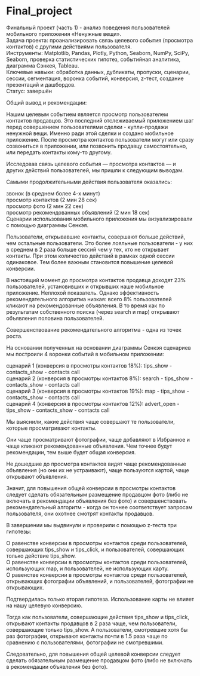 # Final_project

Финальный проект (часть 1) - анализ поведения пользователей мобильного приложения «Ненужные вещи».   
Задача проекта: проанализировать связь целевого события (просмотра контактов) с другими действиями пользователя.   
Инструменты: Matplotlib, Pandas, Plotly, Python, Seaborn, NumPy, SciPy, Seaborn, проверка статистических гипотез, событийная аналитика, диаграмма Сэнкея, Tableau.   
Ключевые навыки: обработка данных, дубликаты, пропуски, сценарии, сессии, сегментация, воронка событий, конверсия, z-тест, создание презентаций и дашбордов.   
Статус: завершён

Общий вывод и рекомендации:   

Нашим целевым событием является просмотр пользователем контактов продавцов. Это последний отслеживаемый приложением шаг перед совершением пользователями сделки - купли-продажи ненужной вещи. Именно ради этой сделки и создано мобильное приложение. После просмотра контактов пользователи могут или сразу созвониться в приложении, или позвонить продавцу самостоятельно, или передать контакты кому-то другому.

Исследовав связь целевого события — просмотра контактов — и других действий пользователей, мы пришли к следующим выводам.

Самыми продолжительными действия пользователя оказались:

звонок (в среднем более 4-х минут)    
просмотр контактов (2 мин 28 сек)   
просмотр фото (2 мин 22 сек)   
просмотр рекомендованных объявлений (2 мин 18 сек)   
Сценарии использования мобильного приложения мы визуализировали с помощью диаграммы Сенкэя.

Пользователи, открывавшие контакты, совершают больше действий, чем остальные пользователи. Это более лояльные пользователи - у них в среднем в 2 раза больше сессий чем у тех, кто не открывает контакты. При этом количество действий в рамках одной сессии одинаковое. Тем более важным становится повышение целевой конверсии.

В настоящий момент до просмотра контактов продавца доходят 23% пользователей, установивших и открывших наше мобильное приложение. Неплохой показатель. Однако эффективность рекомендательного алгоритма низкая: всего 8% пользователей кликают на рекомендованные объявления. В то время как по результатам собственного поиска (через search и map) открывают объявления половина пользователей.

Совершенствование рекомендательного алгоритма - одна из точек роста.

На основании полученных на основании диаграммы Сенкэя сценариев мы построили 4 воронки событий в мобильном приложении:

сценарий 1 (конверсия в просмотры контактов 18%): tips_show - contacts_show - contacts call   
сценарий 2 (конверсия в просмотры контактов 8%): search - tips_show - contacts_show - contacts call    
сценарий 3 (конверсия в просмотры контактов 19%): map - tips_show - contacts_show - contacts call    
сценарий 4 (конверсия в просмотры контактов 12%): advert_open - tips_show - contacts_show - contacts call     

Мы выяснили, какие действия чаще совершают те пользователи, которые просматривают контакты.

Они чаще просматривают фотографии, чаще добавляют в Избранное и чаще кликают рекомендованные объявления. Чем точнее будут рекомендации, тем выше будет общая конверсия.

Не дошедшие до просмотра контактов видят чаще рекомендованные объявления (но они их не устраивают), чаще пользуются картой, чаще открывают объявления.

Значит, для повышения общей конверсии в просмотры контактов следует сделать обязательным размещение продавцом фото (либо не включать в рекомендации объявления без фото) и совершенствовать рекомендательный алгоритм - когда он точнее соответствует запросам пользователя, они охотнее смотрят контакты продавцов.

В завершении мы выдвинули и проверили с помощью z-теста три гипотезы:

О равенстве конверсии в просмотры контактов среди пользователей, совершающих tips_show и tips_click, и пользователей, совершающих только действие tips_show.    
О равенстве конверсии в просмотры контактов среди пользователей, использующих map, и пользователей, не использующих карту.    
О равенстве конверсии в просмотры контактов среди пользователей, открывающих фотографии объявлений, и пользователей, фотографии не открывающих.   

Подтвердилась только вторая гипотеза. Использование карты не влияет на нашу целевую конверсию.    

Тогда как пользователи, совершающие действия tips_show и tips_click, открывают контакты продавцов в 2 раза чаще, чем пользователи, совершающие только tips_show. А пользователи, смотревшие хотя бы раз фотографии, открывают контакты почти в 1.5 раза чаще по сравнению с пользователями, фотографии не смотревшими.

Следовательно, для повышения общей целевой конверсии следует сделать обязательным размещение продавцом фото (либо не включать в рекомендации объявления без фото).
